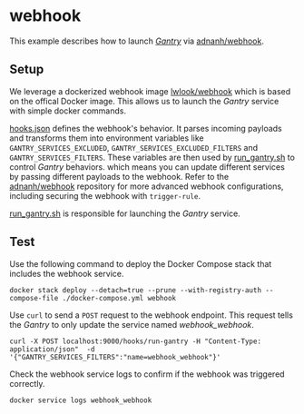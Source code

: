 # webhook

This example describes how to launch [*Gantry*](https://github.com/shizunge/gantry) via [adnanh/webhook](https://github.com/adnanh/webhook).

## Setup

We leverage a dockerized webhook image [lwlook/webhook](https://hub.docker.com/r/lwlook/webhook) which is based on the offical Docker image. This allows us to launch the *Gantry* service with simple docker commands.

[hooks.json](./hooks.json) defines the webhook's behavior. It parses incoming payloads and transforms them into environment variables like `GANTRY_SERVICES_EXCLUDED`, `GANTRY_SERVICES_EXCLUDED_FILTERS` and `GANTRY_SERVICES_FILTERS`. These variables are then used by [run_gantry.sh](./run_gantry.sh) to control *Gantry* behaviors. which means you can update different services by passing different payloads to the webhook. Refer to the [adnanh/webhook](https://github.com/adnanh/webhook) repository for more advanced webhook configurations, including securing the webhook with `trigger-rule`.

[run_gantry.sh](./run_gantry.sh) is responsible for launching the *Gantry* service.

## Test

Use the following command to deploy the Docker Compose stack that includes the webhook service.

```
docker stack deploy --detach=true --prune --with-registry-auth --compose-file ./docker-compose.yml webhook
```

Use `curl` to send a `POST` request to the webhook endpoint. This request tells the *Gantry* to only update the service named *webhook_webhook*.

```
curl -X POST localhost:9000/hooks/run-gantry -H "Content-Type: application/json"  -d '{"GANTRY_SERVICES_FILTERS":"name=webhook_webhook"}'
```

Check the webhook service logs to confirm if the webhook was triggered correctly.

```
docker service logs webhook_webhook
```
